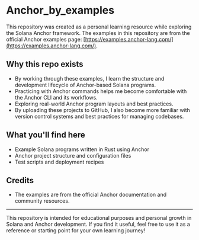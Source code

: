 # Anchor_by_examples

This repository was created as a personal learning resource while exploring the Solana Anchor framework. The examples in this repository are from the official Anchor examples page: [https://examples.anchor-lang.com/](https://examples.anchor-lang.com/).

## Why this repo exists

- By working through these examples, I learn the structure and development lifecycle of Anchor-based Solana programs.
- Practicing with Anchor commands helps me become comfortable with the Anchor CLI and its workflows.
- Exploring real-world Anchor program layouts and best practices.
- By uploading these projects to GitHub, I also become more familiar with version control systems and best practices for managing codebases.

## What you'll find here
- Example Solana programs written in Rust using Anchor
- Anchor project structure and configuration files
- Test scripts and deployment recipes

## Credits
- The examples are from the official Anchor documentation and community resources.

---

This repository is intended for educational purposes and personal growth in Solana and Anchor development. If you find it useful, feel free to use it as a reference or starting point for your own learning journey!
